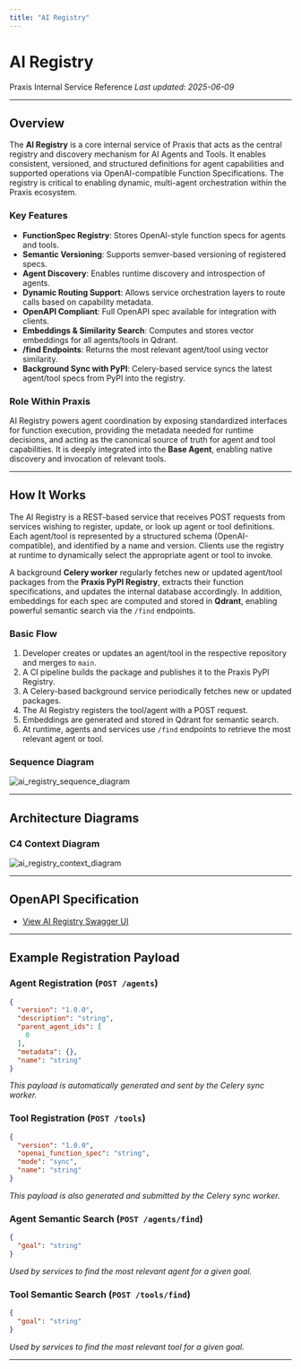 ```yaml
---
title: "AI Registry"
---
```


# AI Registry

Praxis Internal Service Reference
*Last updated: 2025-06-09*

---

## Overview

The **AI Registry** is a core internal service of Praxis that acts as the central registry and discovery mechanism for AI Agents and Tools. It enables consistent, versioned, and structured definitions for agent capabilities and supported operations via OpenAI-compatible Function Specifications. The registry is critical to enabling dynamic, multi-agent orchestration within the Praxis ecosystem.

### Key Features

* **FunctionSpec Registry**: Stores OpenAI-style function specs for agents and tools.
* **Semantic Versioning**: Supports semver-based versioning of registered specs.
* **Agent Discovery**: Enables runtime discovery and introspection of agents.
* **Dynamic Routing Support**: Allows service orchestration layers to route calls based on capability metadata.
* **OpenAPI Compliant**: Full OpenAPI spec available for integration with clients.
* **Embeddings & Similarity Search**: Computes and stores vector embeddings for all agents/tools in Qdrant.
* **/find Endpoints**: Returns the most relevant agent/tool using vector similarity.
* **Background Sync with PyPI**: Celery-based service syncs the latest agent/tool specs from PyPI into the registry.

### Role Within Praxis

AI Registry powers agent coordination by exposing standardized interfaces for function execution, providing the metadata needed for runtime decisions, and acting as the canonical source of truth for agent and tool capabilities. It is deeply integrated into the **Base Agent**, enabling native discovery and invocation of relevant tools.

---

## How It Works

The AI Registry is a REST-based service that receives POST requests from services wishing to register, update, or look up agent or tool definitions. Each agent/tool is represented by a structured schema (OpenAI-compatible), and identified by a name and version. Clients use the registry at runtime to dynamically select the appropriate agent or tool to invoke.

A background **Celery worker** regularly fetches new or updated agent/tool packages from the **Praxis PyPI Registry**, extracts their function specifications, and updates the internal database accordingly. In addition, embeddings for each spec are computed and stored in **Qdrant**, enabling powerful semantic search via the `/find` endpoints.

### Basic Flow

1. Developer creates or updates an agent/tool in the respective repository and merges to `main`.
2. A CI pipeline builds the package and publishes it to the Praxis PyPI Registry.
3. A Celery-based background service periodically fetches new or updated packages.
4. The AI Registry registers the tool/agent with a POST request.
5. Embeddings are generated and stored in Qdrant for semantic search.
6. At runtime, agents and services use `/find` endpoints to retrieve the most relevant agent or tool.

### Sequence Diagram

![`ai_registry_sequence_diagram`](/img/ai_registry_sequence.png)

---

## Architecture Diagrams

### C4 Context Diagram

![`ai_registry_context_diagram`](/img/ai_registry_context.png)

---

## OpenAPI Specification

- [View AI Registry Swagger UI](https://ai-registry.dev.prxs.ai/docs#/)

---

## Example Registration Payload

### Agent Registration (`POST /agents`)

```json
{
  "version": "1.0.0",
  "description": "string",
  "parent_agent_ids": [
    0
  ],
  "metadata": {},
  "name": "string"
}
```

*This payload is automatically generated and sent by the Celery sync worker.*

### Tool Registration (`POST /tools`)

```json
{
  "version": "1.0.0",
  "openai_function_spec": "string",
  "mode": "sync",
  "name": "string"
}
```

*This payload is also generated and submitted by the Celery sync worker.*

### Agent Semantic Search (`POST /agents/find`)

```json
{
  "goal": "string"
}
```

*Used by services to find the most relevant agent for a given goal.*

### Tool Semantic Search (`POST /tools/find`)

```json
{
  "goal": "string"
}
```

*Used by services to find the most relevant tool for a given goal.*

---
